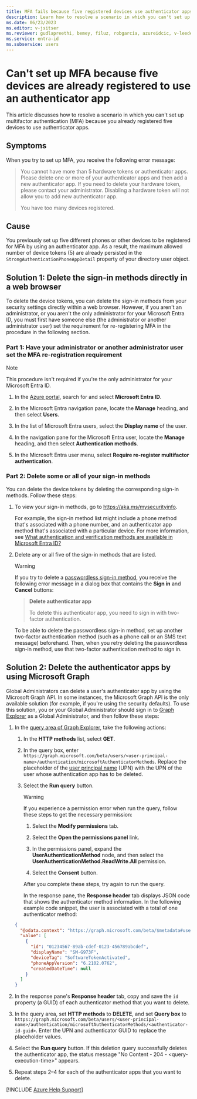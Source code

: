 ```yaml
---
title: MFA fails because five registered devices use authenticator apps
description: Learn how to resolve a scenario in which you can't set up multifactor authentication (MFA) because you already registered five devices to use authenticator apps.
ms.date: 06/23/2023
ms.editor: v-jsitser
ms.reviewer: gudlapreethi, bemey, filuz, robgarcia, azureidcic, v-leedennis
ms.service: entra-id
ms.subservice: users
---
```

# Can't set up MFA because five devices are already registered to use an authenticator app

This article discusses how to resolve a scenario in which you can't set up multifactor authentication (MFA) because you already registered five devices to use authenticator apps.

## Symptoms

When you try to set up MFA, you receive the following error message:

> You cannot have more than 5 hardware tokens or authenticator apps. Please delete one or more of your authenticator apps and then add a new authenticator app. If you need to delete your hardware token, please contact your administrator. Disabling a hardware token will not allow you to add new authenticator app.
>
> You have too many devices registered.

## Cause

You previously set up five different phones or other devices to be registered for MFA by using an authenticator app. As a result, the maximum allowed number of device tokens (5) are already persisted in the `StrongAuthenticationPhoneAppDetail` property of your directory user object.

## Solution 1: Delete the sign-in methods directly in a web browser

To delete the device tokens, you can delete the sign-in methods from your security settings directly within a web browser. However, if you aren't an administrator, or you aren't the only administrator for your Microsoft Entra ID, you must first have someone else (the administrator or another administrator user) set the requirement for re-registering MFA in the procedure in the following section.

### Part 1: Have your administrator or another administrator user set the MFA re-registration requirement

> [!NOTE]  
> This procedure isn't required if you're the only administrator for your Microsoft Entra ID.

1. In the [Azure portal](https://portal.azure.com), search for and select **Microsoft Entra ID**.

1. In the Microsoft Entra navigation pane, locate the **Manage** heading, and then select **Users**.

1. In the list of Microsoft Entra users, select the **Display name** of the user.

1. In the navigation pane for the Microsoft Entra user, locate the **Manage** heading, and then select **Authentication methods**.

1. In the Microsoft Entra user menu, select **Require re-register multifactor authentication**.

### Part 2: Delete some or all of your sign-in methods

You can delete the device tokens by deleting the corresponding sign-in methods. Follow these steps:

1. To view your sign-in methods, go to <https://aka.ms/mysecurityinfo>.

   For example, the sign-in method list might include a phone method that's associated with a phone number, and an authenticator app method that's associated with a particular device. For more information, see [What authentication and verification methods are available in Microsoft Entra ID?](/azure/active-directory/authentication/concept-authentication-methods)

1. Delete any or all five of the sign-in methods that are listed.

   > [!WARNING]  
   > If you try to delete a [passwordless sign-in method](/azure/active-directory/authentication/concept-authentication-passwordless), you receive the following error message in a dialog box that contains the **Sign in** and **Cancel** buttons:
   >
   > > **Delete authenticator app**
   > >
   > > To delete this authenticator app, you need to sign in with two-factor authentication.
   >
   > To be able to delete the passwordless sign-in method, set up another two-factor authentication method (such as a phone call or an SMS text message) beforehand. Then, when you retry deleting the passwordless sign-in method, use that two-factor authentication method to sign in.

## Solution 2: Delete the authenticator apps by using Microsoft Graph

Global Administrators can delete a user's authenticator app by using the Microsoft Graph API. In some instances, the Microsoft Graph API is the only available solution (for example, if you're using the security defaults). To use this solution, you or your Global Administrator should sign in to [Graph Explorer](https://developer.microsoft.com/graph/graph-explorer) as a Global Administrator, and then follow these steps:

1. In the [query area of Graph Explorer](/graph/graph-explorer/graph-explorer-features#query-area), take the following actions:

   1. In the **HTTP methods** list, select **GET**.

   1. In the query box, enter `https://graph.microsoft.com/beta/users/<user-principal-name>/authentication/microsoftAuthenticatorMethods`. Replace the placeholder of the [user principal name](/azure/active-directory/hybrid/connect/howto-troubleshoot-upn-changes) (UPN) with the UPN of the user whose authentication app has to be deleted.

   1. Select the **Run query** button.

      > [!WARNING]  
      > If you experience a permission error when run the query, follow these steps to get the necessary permission:
      >
      > 1. Select the **Modify permissions** tab.
      >
      > 1. Select the **Open the permissions panel** link.
      >
      > 1. In the permissions panel, expand the **UserAuthenticationMethod** node, and then select the **UserAuthenticationMethod.ReadWrite.All** permission.
      >
      > 1. Select the **Consent** button.
      >
      > After you complete these steps, try again to run the query.

      In the response pane, the **Response header** tab displays JSON code that shows the authenticator method information. In the following example code snippet, the user is associated with a total of one authenticator method:

   ```json
   {
     "@odata.context": "https://graph.microsoft.com/beta/$metadata#users('user%40contoso.com')/authentication/microsoftAuthenticatorMethods",
     "value": [
       {
         "id": "01234567-89ab-cdef-0123-456789abcdef",
         "displayName": "SM-G973F",
         "deviceTag": "SoftwareTokenActivated",
         "phoneAppVersion": "6.2102.0762",
         "createdDateTime": null
       }
     ]
   }
   ```

1. In the response pane's **Response header** tab, copy and save the `id` property (a GUID) of each authenticator method that you want to delete.

1. In the query area, set **HTTP methods** to **DELETE**, and set **Query box** to `https://graph.microsoft.com/beta/users/<user-principal-name>/authentication/microsoftAuthenticatorMethods/<authenticator-id-guid>`. Enter the UPN and authenticator GUID to replace the placeholder values.

1. Select the **Run query** button. If this deletion query successfully deletes the authenticator app, the status message "No Content - 204 - \<query-execution-time>" appears.

1. Repeat steps 2–4 for each of the authenticator apps that you want to delete.

[!INCLUDE [Azure Help Support](../../includes/azure-help-support.md)]
